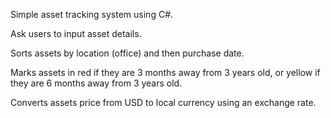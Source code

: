 Simple asset tracking system using C#.

Ask users to input asset details.

Sorts assets by location (office) and then purchase date.

Marks assets in red if they are 3 months away from 3 years old, or yellow if they are 6 months away from 3 years old.

Converts assets price from USD to local currency using an exchange rate.
